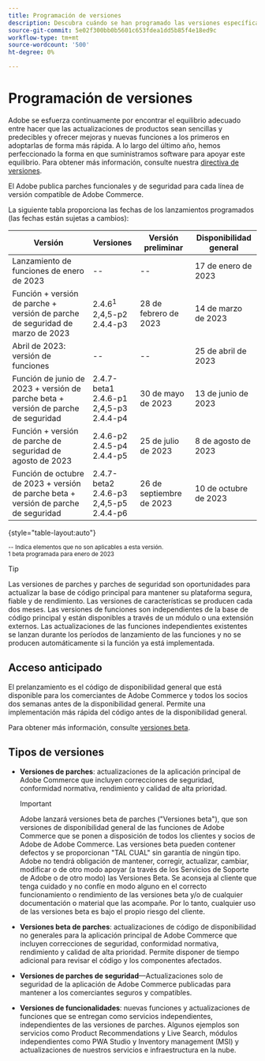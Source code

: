 ```yaml
---
title: Programación de versiones
description: Descubra cuándo se han programado las versiones específicas de Adobe Commerce para su versión beta, su versión previa al lanzamiento y su disponibilidad general.
source-git-commit: 5e02f300bb0b5601c653fdea1dd5b85f4e18ed9c
workflow-type: tm+mt
source-wordcount: '500'
ht-degree: 0%

---
```



# Programación de versiones

Adobe se esfuerza continuamente por encontrar el equilibrio adecuado entre hacer que las actualizaciones de productos sean sencillas y predecibles y ofrecer mejoras y nuevas funciones a los primeros en adoptarlas de forma más rápida. A lo largo del último año, hemos perfeccionado la forma en que suministramos software para apoyar este equilibrio. Para obtener más información, consulte nuestra [directiva de versiones](versioning-policy.md).

El Adobe publica parches funcionales y de seguridad para cada línea de versión compatible de Adobe Commerce.

La siguiente tabla proporciona las fechas de los lanzamientos programados (las fechas están sujetas a cambios):

| Versión | Versiones | Versión preliminar | Disponibilidad general |
|--------------------------------------------------------------------|-------------------------------------------------|--------------------|----------------------|
| Lanzamiento de funciones de enero de 2023 | \-\- | \-\- | 17 de enero de 2023 |
| Función + versión de parche + versión de parche de seguridad de marzo de 2023 | 2.4.6<sup>1</sup><br>2,4,5-p2<br>2.4.4-p3 | 28 de febrero de 2023 | 14 de marzo de 2023 |
| Abril de 2023: versión de funciones | \-\- | \-\- | 25 de abril de 2023 |
| Función de junio de 2023 + versión de parche beta + versión de parche de seguridad | 2.4.7-beta1<br>2.4.6-p1<br>2,4,5-p3<br>2.4.4-p4 | 30 de mayo de 2023 | 13 de junio de 2023 |
| Función + versión de parche de seguridad de agosto de 2023 | 2.4.6-p2<br>2.4.5-p4<br>2.4.4-p5 | 25 de julio de 2023 | 8 de agosto de 2023 |
| Función de octubre de 2023 + versión de parche beta + versión de parche de seguridad | 2.4.7-beta2<br>2.4.6-p3<br>2,4,5-p5<br>2.4.4-p6 | 26 de septiembre de 2023 | 10 de octubre de 2023 |

{style="table-layout:auto"}

<sup>\-\- Indica elementos que no son aplicables a esta versión.</sup><br>
<sup>1 beta programada para enero de 2023</sup><br>

>[!TIP]
>
>Las versiones de parches y parches de seguridad son oportunidades para actualizar la base de código principal para mantener su plataforma segura, fiable y de rendimiento. Las versiones de características se producen cada dos meses. Las versiones de funciones son independientes de la base de código principal y están disponibles a través de un módulo o una extensión externos. Las actualizaciones de las funciones independientes existentes se lanzan durante los períodos de lanzamiento de las funciones y no se producen automáticamente si la función ya está implementada.

## Acceso anticipado

El prelanzamiento es el código de disponibilidad general que está disponible para los comerciantes de Adobe Commerce y todos los socios dos semanas antes de la disponibilidad general. Permite una implementación más rápida del código antes de la disponibilidad general.

Para obtener más información, consulte [versiones beta](beta.md).

## Tipos de versiones

- **Versiones de parches**: actualizaciones de la aplicación principal de Adobe Commerce que incluyen correcciones de seguridad, conformidad normativa, rendimiento y calidad de alta prioridad.

   >[!IMPORTANT]
   >
   >Adobe lanzará versiones beta de parches (&quot;Versiones beta&quot;), que son versiones de disponibilidad general de las funciones de Adobe Commerce que se ponen a disposición de todos los clientes y socios de Adobe de Adobe Commerce. Las versiones beta pueden contener defectos y se proporcionan &quot;TAL CUAL&quot; sin garantía de ningún tipo. Adobe no tendrá obligación de mantener, corregir, actualizar, cambiar, modificar o de otro modo apoyar (a través de los Servicios de Soporte de Adobe o de otro modo) las Versiones Beta. Se aconseja al cliente que tenga cuidado y no confíe en modo alguno en el correcto funcionamiento o rendimiento de las versiones beta y/o de cualquier documentación o material que las acompañe. Por lo tanto, cualquier uso de las versiones beta es bajo el propio riesgo del cliente.

- **Versiones beta de parches**: actualizaciones de código de disponibilidad no generales para la aplicación principal de Adobe Commerce que incluyen correcciones de seguridad, conformidad normativa, rendimiento y calidad de alta prioridad. Permite disponer de tiempo adicional para revisar el código y los componentes afectados.
- **Versiones de parches de seguridad**—Actualizaciones solo de seguridad de la aplicación de Adobe Commerce publicadas para mantener a los comerciantes seguros y compatibles.
- **Versiones de funcionalidades**: nuevas funciones y actualizaciones de funciones que se entregan como servicios independientes, independientes de las versiones de parches. Algunos ejemplos son servicios como Product Recommendations y Live Search, módulos independientes como PWA Studio y Inventory management (MSI) y actualizaciones de nuestros servicios e infraestructura en la nube.
